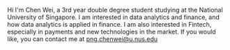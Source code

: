 <!--- 👋 Hi, I’m @CWei88
- 👀 I’m interested in ...
- 🌱 I’m currently learning ...
- 💞️ I’m looking to collaborate on ...
- 📫 How to reach me ... -->

<!---
CWei88/CWei88 is a ✨ special ✨ repository because its `README.md` (this file) appears on your GitHub profile.
You can click the Preview link to take a look at your changes.
--->

Hi I'm Chen Wei, a 3rd year double degree student studying at the National University of Singapore.
I am interested in data analytics and finance, and how data analytics is applied in finance. I am also interested in Fintech, especially in payments and new technologies in the market.
If you would like, you can contact me at png.chenwei@u.nus.edu
